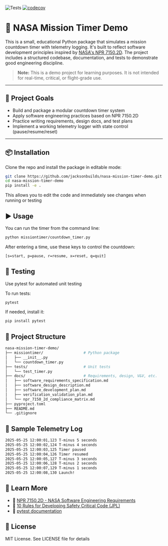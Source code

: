 ![Tests](https://github.com/jacksonbuilds/nasa-mission-timer-demo/actions/workflows/test.yml/badge.svg)
[![codecov](https://codecov.io/gh/jacksonbuilds/nasa-mission-timer-demo/branch/main/graph/badge.svg)](https://codecov.io/gh/jacksonbuilds/nasa-mission-timer-demo)

# 🚀 NASA Mission Timer Demo

This is a small, educational Python package that simulates a mission countdown timer with telemetry logging. It's built to reflect software development principles inspired by [NASA's NPR 7150.2D](https://nodis3.gsfc.nasa.gov/displayDir.cfm?Internal_ID=N_PR_7150_002D_). The project includes a structured codebase, documentation, and tests to demonstrate good engineering discipline.

> **Note:** This is a demo project for learning purposes. It is not intended for real-time, critical, or flight-grade use.

---

## 🎯 Project Goals

- Build and package a modular countdown timer system
- Apply software engineering practices based on NPR 7150.2D
- Practice writing requirements, design docs, and test plans
- Implement a working telemetry logger with state control (pause/resume/reset)

---

## 📦 Installation

Clone the repo and install the package in editable mode:

```bash
git clone https://github.com/jacksonbuilds/nasa-mission-timer-demo.git
cd nasa-mission-timer-demo
pip install -e .
```
This allows you to edit the code and immediately see changes when running or testing

## ▶️ Usage

You can run the timer from the command line:
```bash
python missiontimer/countdown_timer.py
```
After entering a time, use these keys to control the countdown:

```bash
[s=start, p=pause, r=resume, x=reset, q=quit]
```

## 🧪 Testing

Use pytest for automated unit testing

To run tests:
```bash
pytest
```
If needed, install it:
```bash
pip install pytest
```
## 📂 Project Structure

```bash
nasa-mission-timer-demo/
├── missiontimer/                  # Python package
│   ├── __init__.py
│   └── countdown_timer.py
├── tests/                         # Unit tests
│   └── test_timer.py
├── docs/                          # Requirements, design, V&V, etc.
│   ├── software_requirements_specification.md
│   ├── software_design_description.md
│   ├── software_development_plan.md
│   ├── verification_validation_plan.md
│   └── npr_7150_2d_compliance_matrix.md
├── pyproject.toml
├── README.md
└── .gitignore
```

## 📡 Sample Telemetry Log

```bash
2025-05-25 12:00:01,123 T-minus 5 seconds
2025-05-25 12:00:02,124 T-minus 4 seconds
2025-05-25 12:00:03,125 Timer paused
2025-05-25 12:00:04,126 Timer resumed
2025-05-25 12:00:05,127 T-minus 3 seconds
2025-05-25 12:00:06,128 T-minus 2 seconds
2025-05-25 12:00:07,129 T-minus 1 seconds
2025-05-25 12:00:08,130 Launch!
```

## 🧠 Learn More

- 📄 [NPR 7150.2D - NASA Software Engineering Requirements](https://nodis3.gsfc.nasa.gov/displayDir.cfm?Internal_ID=N_PR_7150_002D_)
- 📝 [10 Rules for Developing Safety Critical Code (JPL)](https://plavos.com/blog/nasas-10-rules-for-space-proof-code/)
- 🧪 [pytest documentation](https://docs.pytest.org/en/stable/)

## 📜 License

MIT License. See LICENSE file for details